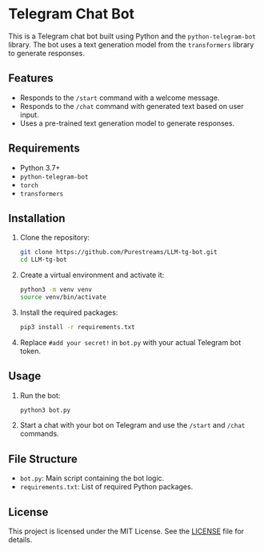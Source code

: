 # Telegram Chat Bot

This is a Telegram chat bot built using Python and the `python-telegram-bot` library. The bot uses a text generation model from the `transformers` library to generate responses.

## Features

- Responds to the `/start` command with a welcome message.
- Responds to the `/chat` command with generated text based on user input.
- Uses a pre-trained text generation model to generate responses.

## Requirements

- Python 3.7+
- `python-telegram-bot`
- `torch`
- `transformers`

## Installation

1. Clone the repository:

    ```sh
    git clone https://github.com/Purestreams/LLM-tg-bot.git
    cd LLM-tg-bot
    ```

2. Create a virtual environment and activate it:

    ```sh
    python3 -m venv venv
    source venv/bin/activate
    ```

3. Install the required packages:

    ```sh
    pip3 install -r requirements.txt
    ```

4. Replace `#add your secret!` in `bot.py` with your actual Telegram bot token.

## Usage

1. Run the bot:

    ```sh
    python3 bot.py
    ```

2. Start a chat with your bot on Telegram and use the `/start` and `/chat` commands.

## File Structure

- `bot.py`: Main script containing the bot logic.
- `requirements.txt`: List of required Python packages.

## License

This project is licensed under the MIT License. See the [LICENSE](LICENSE) file for details.